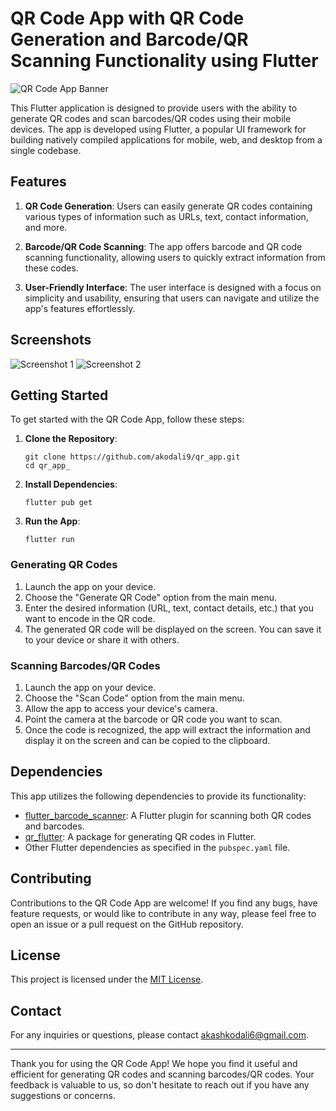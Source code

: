 # QR Code App with QR Code Generation and Barcode/QR Scanning Functionality using Flutter

![QR Code App Banner](./assets/icon.png)

This Flutter application is designed to provide users with the ability to generate QR codes and scan barcodes/QR codes using their mobile devices. The app is developed using Flutter, a popular UI framework for building natively compiled applications for mobile, web, and desktop from a single codebase.

## Features

1. **QR Code Generation**: Users can easily generate QR codes containing various types of information such as URLs, text, contact information, and more.

2. **Barcode/QR Code Scanning**: The app offers barcode and QR code scanning functionality, allowing users to quickly extract information from these codes.

3. **User-Friendly Interface**: The user interface is designed with a focus on simplicity and usability, ensuring that users can navigate and utilize the app's features effortlessly.

## Screenshots

![Screenshot 1](./assets/screenshots/Screenshot_1.jpg) ![Screenshot 2](./assets/screenshots/Screenshot_2.jpg)

## Getting Started

To get started with the QR Code App, follow these steps:

1. **Clone the Repository**:
   ```
   git clone https://github.com/akodali9/qr_app.git
   cd qr_app_
   ```

2. **Install Dependencies**:
   ```
   flutter pub get
   ```

3. **Run the App**:
   ```
   flutter run
   ```

### Generating QR Codes

1. Launch the app on your device.
2. Choose the "Generate QR Code" option from the main menu.
3. Enter the desired information (URL, text, contact details, etc.) that you want to encode in the QR code.
4. The generated QR code will be displayed on the screen. You can save it to your device or share it with others.

### Scanning Barcodes/QR Codes

1. Launch the app on your device.
2. Choose the "Scan Code" option from the main menu.
3. Allow the app to access your device's camera.
4. Point the camera at the barcode or QR code you want to scan.
5. Once the code is recognized, the app will extract the information and display it on the screen and can be copied to the clipboard.

## Dependencies

This app utilizes the following dependencies to provide its functionality:

- [flutter_barcode_scanner](https://pub.dev/packages/flutter_barcode_scanner): A Flutter plugin for scanning both QR codes and barcodes.
- [qr_flutter](https://pub.dev/packages/qr_flutter): A package for generating QR codes in Flutter.
- Other Flutter dependencies as specified in the `pubspec.yaml` file.

## Contributing

Contributions to the QR Code App are welcome! If you find any bugs, have feature requests, or would like to contribute in any way, please feel free to open an issue or a pull request on the GitHub repository.

## License

This project is licensed under the [MIT License](LICENSE).

## Contact

For any inquiries or questions, please contact [akashkodali6@gmail.com](mailto:akashkodali6@gmail.com).

---

Thank you for using the QR Code App! We hope you find it useful and efficient for generating QR codes and scanning barcodes/QR codes. Your feedback is valuable to us, so don't hesitate to reach out if you have any suggestions or concerns.